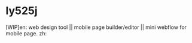# ly525j
[WIP]en: web design tool || mobile page builder/editor || mini webflow for mobile page. zh: 
